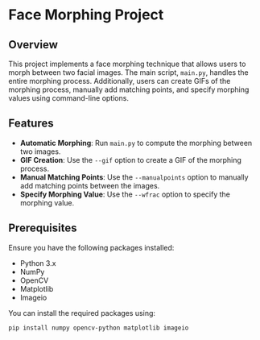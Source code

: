 # Face Morphing Project

## Overview

This project implements a face morphing technique that allows users to morph between two facial images. The main script, `main.py`, handles the entire morphing process. Additionally, users can create GIFs of the morphing process, manually add matching points, and specify morphing values using command-line options.

## Features

- **Automatic Morphing**: Run `main.py` to compute the morphing between two images.
- **GIF Creation**: Use the `--gif` option to create a GIF of the morphing process.
- **Manual Matching Points**: Use the `--manualpoints` option to manually add matching points between the images.
- **Specify Morphing Value**: Use the `--wfrac` option to specify the morphing value.

## Prerequisites

Ensure you have the following packages installed:
- Python 3.x
- NumPy
- OpenCV
- Matplotlib
- Imageio

You can install the required packages using:
```sh
pip install numpy opencv-python matplotlib imageio
